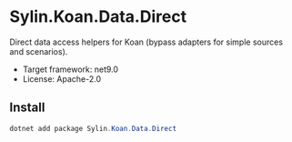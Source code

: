 # Sylin.Koan.Data.Direct

Direct data access helpers for Koan (bypass adapters for simple sources and scenarios).

- Target framework: net9.0
- License: Apache-2.0

## Install

```powershell
dotnet add package Sylin.Koan.Data.Direct
```
